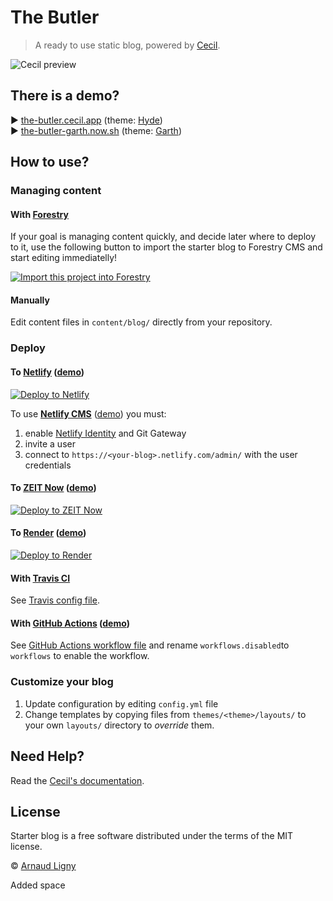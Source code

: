 # The Butler

> A ready to use static blog, powered by [Cecil](https://cecil.app).

![Cecil preview](static/images/cecil-preview.png)

## There is a demo?

:arrow_forward: [the-butler.cecil.app](https://the-butler.cecil.app) (theme: [Hyde](https://github.com/Cecilapp/theme-hyde))  
:arrow_forward: [the-butler-garth.now.sh](https://the-butler-garth.now.sh) (theme: [Garth](https://github.com/Cecilapp/theme-garth))

## How to use?

### Managing content

#### With [Forestry](https://forestry.io)

If your goal is managing content quickly, and decide later where to deploy to it, use the following button to import the starter blog to Forestry CMS and start editing immediatelly!

[![Import this project into Forestry](https://assets.forestry.io/import-to-forestryK.svg)](https://app.forestry.io/quick-start?repo=cecilapp/the-butler&engine=hugo)

#### Manually

Edit content files in `content/blog/` directly from your repository.

### Deploy

#### To [Netlify](https://www.netlify.com) ([demo](https://the-butler.cecil.app))

[![Deploy to Netlify](https://www.netlify.com/img/deploy/button.svg)](https://app.netlify.com/start/deploy?repository=https://github.com/Cecilapp/the-butler&stack=cms)

To use [**Netlify CMS**](https://www.netlifycms.org) ([demo](https://the-butler.cecil.app/admin/)) you must:
1. enable [Netlify Identity](https://docs.netlify.com/visitor-access/git-gateway/#setup-and-settings) and Git Gateway
2. invite a user
3. connect to `https://<your-blog>.netlify.com/admin/` with the user credentials

#### To [ZEIT Now](https://zeit.co) ([demo](https://the-butler.now.sh))

[![Deploy to ZEIT Now](https://zeit.co/button)](https://zeit.co/new/project?template=https://github.com/Cecilapp/the-butler)

#### To [Render](https://render.com) ([demo](https://the-butler.onrender.com))

[![Deploy to Render](https://render.com/images/deploy-to-render-button.svg)](https://render.com/deploy)

#### With [Travis CI](https://travis-ci.com)

See [Travis config file](/.travis.yml).

#### With [GitHub Actions](https://github.com/features/actions) ([demo](https://cecilapp.github.io/the-butler/))

See [GitHub Actions workflow file](/.github/workflows.disabled/build-and-deploy.yml) and rename `workflows.disabled`to `workflows` to enable the workflow.

### Customize your blog

1. Update configuration by editing `config.yml` file
2. Change templates by copying files from `themes/<theme>/layouts/` to your own `layouts/` directory to _override_ them.

## Need Help?

Read the [Cecil's documentation](https://cecil.app/documentation/).

## License

Starter blog is a free software distributed under the terms of the MIT license.

© [Arnaud Ligny](https://arnaudligny.fr)


Added space

